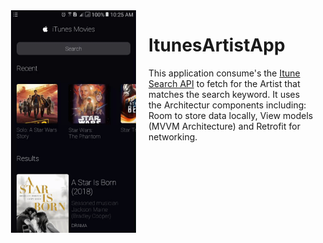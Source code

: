 <img src="/images/previewgif.gif" width="200" align="left" hspace = "20">

# ItunesArtistApp

This application consume's the [Itune Search API](https://affiliate.itunes.apple.com/resources/documentation/itunes-store-web-service-search-api/)
to fetch for the Artist that matches the search keyword. It uses the Architectur components including: Room to store data locally, View models (MVVM Architecture) 
and Retrofit for networking.
